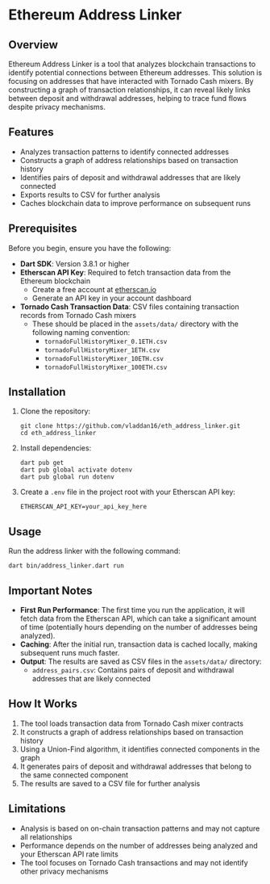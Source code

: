 # Ethereum Address Linker

## Overview

Ethereum Address Linker is a tool that analyzes blockchain transactions to identify potential connections between Ethereum addresses.
This solution is focusing on addresses that have interacted with Tornado Cash mixers.
By constructing a graph of transaction relationships, it can reveal likely links between deposit and withdrawal addresses, helping to trace fund flows despite privacy mechanisms.

## Features

- Analyzes transaction patterns to identify connected addresses
- Constructs a graph of address relationships based on transaction history
- Identifies pairs of deposit and withdrawal addresses that are likely connected
- Exports results to CSV for further analysis
- Caches blockchain data to improve performance on subsequent runs

## Prerequisites

Before you begin, ensure you have the following:

- **Dart SDK**: Version 3.8.1 or higher
- **Etherscan API Key**: Required to fetch transaction data from the Ethereum blockchain
  - Create a free account at [etherscan.io](https://etherscan.io)
  - Generate an API key in your account dashboard
- **Tornado Cash Transaction Data**: CSV files containing transaction records from Tornado Cash mixers
  - These should be placed in the `assets/data/` directory with the following naming convention:
    - `tornadoFullHistoryMixer_0.1ETH.csv`
    - `tornadoFullHistoryMixer_1ETH.csv`
    - `tornadoFullHistoryMixer_10ETH.csv`
    - `tornadoFullHistoryMixer_100ETH.csv`

## Installation

1. Clone the repository:
   ```
   git clone https://github.com/vladdan16/eth_address_linker.git
   cd eth_address_linker
   ```

2. Install dependencies:
   ```
   dart pub get
   dart pub global activate dotenv
   dart pub global run dotenv
   ```

3. Create a `.env` file in the project root with your Etherscan API key:
   ```
   ETHERSCAN_API_KEY=your_api_key_here
   ```

## Usage

Run the address linker with the following command:

```
dart bin/address_linker.dart run
```

## Important Notes

- **First Run Performance**: The first time you run the application, it will fetch data from the Etherscan API, which can take a significant amount of time (potentially hours depending on the number of addresses being analyzed).
- **Caching**: After the initial run, transaction data is cached locally, making subsequent runs much faster.
- **Output**: The results are saved as CSV files in the `assets/data/` directory:
  - `address_pairs.csv`: Contains pairs of deposit and withdrawal addresses that are likely connected

## How It Works

1. The tool loads transaction data from Tornado Cash mixer contracts
2. It constructs a graph of address relationships based on transaction history
3. Using a Union-Find algorithm, it identifies connected components in the graph
4. It generates pairs of deposit and withdrawal addresses that belong to the same connected component
5. The results are saved to a CSV file for further analysis

## Limitations

- Analysis is based on on-chain transaction patterns and may not capture all relationships
- Performance depends on the number of addresses being analyzed and your Etherscan API rate limits
- The tool focuses on Tornado Cash transactions and may not identify other privacy mechanisms
